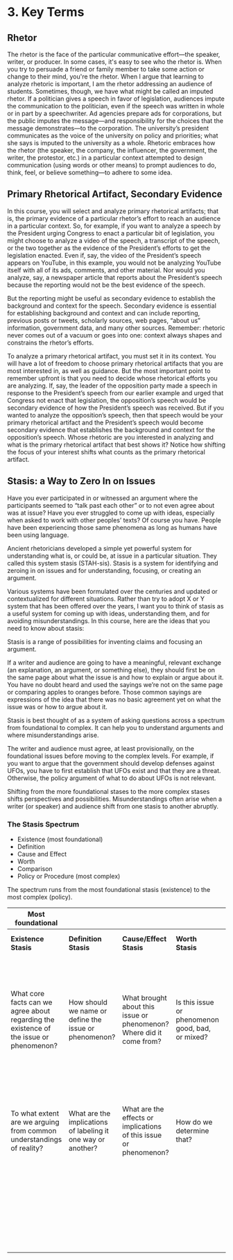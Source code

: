 # 3. Key Terms 

## Rhetor

The rhetor is the face of the particular communicative effort—the speaker, writer, or producer. In some cases, it's easy to see who the rhetor is. When you try to persuade a friend or family member to take some action or change to their mind, you're the rhetor. When I argue that learning to analyze rhetoric is important, I am the rhetor addressing an audience of students. Sometimes, though, we have what might be called an imputed rhetor. If a politician gives a speech in favor of legislation, audiences impute the communication to the politician, even if the speech was written in whole or in part by a speechwriter. Ad agencies prepare ads for corporations, but the public imputes the message—and responsibility for the choices that the message demonstrates—to the corporation. The university’s president communicates as the voice of the university on policy and priorities; what she says is imputed to the university as a whole. Rhetoric embraces how the rhetor (the speaker, the company, the influencer, the government, the writer, the protestor, etc.) in a particular context attempted to design communication (using words or other means) to prompt audiences to do, think, feel, or believe something—to adhere to some idea.

## Primary Rhetorical Artifact, Secondary Evidence
In this course, you will select and analyze primary rhetorical artifacts; that is, the primary evidence of a particular rhetor’s effort to reach an audience in a particular context. So, for example, if you want to analyze a speech by the President urging Congress to enact a particular bit of legislation, you might choose to analyze a video of the speech, a transcript of the speech, or the two together as the evidence of the President’s efforts to get the legislation enacted. Even if, say, the video of the President’s speech appears on YouTube, in this example, you would not be analyzing YouTube itself with all of its ads, comments, and other material. Nor would you analyze, say, a newspaper article that reports about the President’s speech because the reporting would not be the best evidence of the speech.

But the reporting might be useful as secondary evidence to establish the background and context for the speech. Secondary evidence is essential for establishing background and context and can include reporting, previous posts or tweets, scholarly sources, web pages, “about us” information, government data, and many other sources.
Remember: rhetoric never comes out of a vacuum or goes into one: context always shapes and constrains the rhetor’s efforts.

To analyze a primary rhetorical artifact, you must set it in its context. You will have a lot of freedom to choose primary rhetorical artifacts that you are most interested in, as well as guidance. But the most important point to remember upfront is that you need to decide whose rhetorical efforts you are analyzing. If, say, the leader of the opposition party made a speech in response to the President’s speech from our earlier example and urged that Congress not enact that legislation, the opposition’s speech would be secondary evidence of how the President’s speech was received. But if you wanted to analyze the opposition’s speech, then that speech would be your primary rhetorical artifact and the President’s speech would become secondary evidence that establishes the background and context for the opposition’s speech.
Whose rhetoric are you interested in analyzing and what is the primary rhetorical artifact that best shows it? Notice how shifting the focus of your interest shifts what counts as the primary rhetorical artifact.

## Stasis: a Way to Zero In on Issues
Have you ever participated in or witnessed an argument where the participants seemed to “talk past each other” or to not even agree about was at issue? Have you ever struggled to come up with ideas, especially when asked to work with other peoples’ texts? Of course you have. People have been experiencing those same phenomena as long as humans have been using language. 

Ancient rhetoricians developed a simple yet powerful system for understanding what is, or could be, at issue in a particular situation. They called this system stasis (STAH-sis). Stasis is a system for identifying and zeroing in on issues and for understanding, focusing, or creating an argument. 

Various systems have been formulated over the centuries and updated or contextualized for different situations. Rather than try to adopt X or Y system that has been offered over the years, I want you to think of stasis as a useful system for coming up with ideas, understanding them, and for avoiding misunderstandings. In this course, here are the ideas that you need to know about stasis:

Stasis is a range of possibilities for inventing claims and focusing an argument.

If a writer and audience are going to have a meaningful, relevant exchange (an explanation, an argument, or something else), they should first be on the same page about what the issue is and how to explain or argue about it. You have no doubt heard and used the sayings we’re not on the same page or comparing apples to oranges before. Those common sayings are expressions of the idea that there was no basic agreement yet on what the issue was or how to argue about it.

Stasis is best thought of as a system of asking questions across a spectrum from foundational to complex. It can help you to understand arguments and where misunderstandings arise. 

The writer and audience must agree, at least provisionally, on the foundational issues before moving to the complex levels. 
For example, if you want to argue that the government should develop defenses against UFOs, you have to first establish that UFOs exist and that they are a threat. Otherwise, the policy argument of what to do about UFOs is not relevant.

Shifting from the more foundational stases to the more complex stases shifts perspectives and possibilities. 
Misunderstandings often arise when a writer (or speaker) and audience shift from one stasis to another abruptly. 

### The Stasis Spectrum
* Existence (most foundational)
* Definition
* Cause and Effect
* Worth
* Comparison
* Policy or Procedure (most complex)

The spectrum runs from the most foundational stasis (existence) to the most complex (policy).

| Most foundational | | | | | Most complex |
|-------------------|---|---|---|---|-------------|
| **Existence Stasis** | **Definition Stasis** | **Cause/Effect Stasis** | **Worth Stasis** | **Comparison Stasis** | **Policy or Procedure Stasis** |
| What core facts can we agree about regarding the existence of the issue or phenomenon? | How should we name or define the issue or phenomenon? | What brought about this issue or phenomenon? Where did it come from? | Is this issue or phenomenon good, bad, or mixed? | What can be learned by comparing this issue or phenomenon with another? | What should be done to address this issue or phenomenon? Why is that the thing to do? How is doing that feasible? How will we know whether it was effective? |
| To what extent are we arguing from common understandings of reality? | What are the implications of labeling it one way or another? | What are the effects or implications of this issue or phenomenon? | How do we determine that? | What is the worth of this issue or phenomenon compared to another? | Who has authority or ability to come up with and implement policy? Are there proper steps that need to be followed? |
| | | | | How can we better understand this issue or phenomenon by examining another? | |

